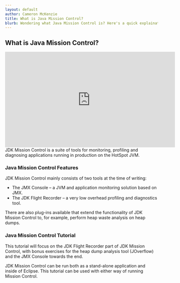 ```yaml
---
layout: default
author: Cameron McKenzie
title: What is Java Mission Control?
blurb: Wondering what Java Mission Control is? Here's a quick explaination for you, along with insight on how to get started with Java and JDK performance monitoring.
---
```


## What is Java Mission Control?
<div class="embed-responsive embed-responsive-16by9">
<iframe width="560" height="315" src="https://www.youtube.com/embed/E3gxhuATmHs" frameborder="0" allow="accelerometer; autoplay; clipboard-write; encrypted-media; gyroscope; picture-in-picture" allowfullscreen></iframe>
</div>
JDK Mission Control is a suite of tools for monitoring, profiling and diagnosing
applications running in production on the HotSpot JVM.

### Java Mission Control Features

JDK Mission Control mainly consists of two tools at the time of writing:

- The JMX Console – a JVM and application monitoring solution based on
    JMX.
- The JDK Flight Recorder – a very low overhead profiling and diagnostics tool.

There are also plug-ins available that extend the functionality of JDK Mission Control
to, for example, perform heap waste analysis on heap dumps.

### Java Mission Control Tutorial 

This tutorial will focus on the JDK Flight Recorder part of JDK Mission Control, with
bonus exercises for the heap dump analysis tool (JOverflow) and the JMX Console
towards the end.

JDK Mission Control can be run both as a stand-alone application and inside of
Eclipse. This tutorial can be used with either way of running Mission Control.